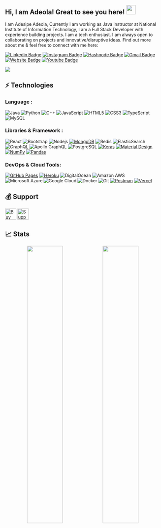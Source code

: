 ## Hi, I am Adeola! Great to see you here! <img src="https://raw.githubusercontent.com/aemmadi/aemmadi/master/wave.gif" width="30px">

I am Adesipe Adeola, Currently I am working as Java instructor at National Institute of Information Technology,  I am a Full Stack Developer with experience building projects. I am a tech enthusiast. I am always open to collaborating on projects and innovative/disruptive ideas. Find out more about me & feel free to connect with me here:

[![Linkedin Badge](https://img.shields.io/badge/-adesipeadeola-blue?style=flat-square&logo=Linkedin&logoColor=white&link=https://www.linkedin.com/in/kaiwalyakoparkar/)](https://www.[linkedin.com/in/adesipe-lateef-adeola-3a5541197/](https://www.linkedin.com/in/adesipe-lateef-adeola-3a5541197/))
[![Instagram Badge](https://img.shields.io/badge/-princeadeola-purple?style=flat-square&logo=instagram&logoColor=white&link=https://instagram.com/princeadeola/)](https://instagram.com/princeadeola)
[![Hashnode Badge](https://img.shields.io/badge/-@codingcomrades-03a57a?style=flat-square&labelColor=000000&logo=Hashnode&link=https://codingcomrades.hashnode.dev/)](https://codingcomrades.hashnode.dev/)
[![Gmail Badge](https://img.shields.io/badge/-princeadeola234@gmail.com-c14438?style=flat-square&logo=Gmail&logoColor=white&link=mailto:princeadeola234@gmail.com)](mailto:princeadeola234@gmail.com)
[![Website Badge](https://img.shields.io/badge/-Portfolio-black?style=flat-square&logo=github&logoColor=white&link=https://princeadeola.github.io/)](https://princeadeola.github.io/)
[![Youtube Badge](https://img.shields.io/badge/-TechQuile-darkred?style=flat-square&logo=youtube&logoColor=white&link=https://www.https://www.youtube.com/channel/UCCO7tIQn04YGr-i3PECcwWQ)](https://www.https://www.youtube.com/channel/UCCO7tIQn04YGr-i3PECcwWQ)

<img src="https://activity-graph.herokuapp.com/graph?username=kaiwalyakoparkar&bg_color=0f2d3d&color=1cadfb&line=1cadfb&point=1cadfb&area=true&hide_border=true">

## ⚡ Technologies

### Language :
![Java](https://img.shields.io/badge/-java-E34A86?style=flat-square&logo=java)
![Python](https://img.shields.io/badge/-Python-black?style=flat-square&logo=Python)
![C++](https://img.shields.io/badge/-C++-00599C?style=flat-square&logo=c)
![JavaScript](https://img.shields.io/badge/-JavaScript-black?style=flat-square&logo=javascript)
![HTML5](https://img.shields.io/badge/-HTML5-E34F26?style=flat-square&logo=html5&logoColor=white)
![CSS3](https://img.shields.io/badge/-CSS3-1572B6?style=flat-square&logo=css3)
![TypeScript](https://img.shields.io/badge/-TypeScript-007ACC?style=flat-square&logo=typescript)
![MySQL](https://img.shields.io/badge/-MySQL-black?style=flat-square&logo=mysql)

### Libraries & Framework :

![React](https://img.shields.io/badge/-React-black?style=flat-square&logo=react)
![Bootstrap](https://img.shields.io/badge/-Bootstrap-563D7C?style=flat-square&logo=bootstrap)
![Nodejs](https://img.shields.io/badge/-Nodejs-black?style=flat-square&logo=Node.js)
<a href="#"><img alt="MongoDB" src ="https://img.shields.io/badge/MongoDB-%234ea94b.svg?logo=mongodb&logoColor=white"></a>
![Redis](https://img.shields.io/badge/-Redis-black?style=flat-square&logo=Redis)
![ElasticSearch](https://img.shields.io/badge/-ElasticSearch-005571?style=flat-square&logo=elasticsearch)
![GraphQL](https://img.shields.io/badge/-GraphQL-E10098?style=flat-square&logo=graphql)
![Apollo GraphQL](https://img.shields.io/badge/-Apollo%20GraphQL-311C87?style=flat-square&logo=apollo-graphql)
![PostgreSQL](https://img.shields.io/badge/-PostgreSQL-336791?style=flat-square&logo=postgresql)
<a href="#"><img alt="Keras" src="https://img.shields.io/badge/Keras%20-%23D00000.svg?logo=Keras&logoColor=white"></a>
<a href="#"><img alt="Material Design" src="https://img.shields.io/badge/Material%20Design%20-%230081CB.svg?logo=material-design&logoColor=white"></a>
<a href="#"><img alt="NumPy" src="https://img.shields.io/badge/Numpy%20-%23013243.svg?logo=numpy&logoColor=white"></a>
<a href="#"><img alt="Pandas" src="https://img.shields.io/badge/Pandas%20-%23150458.svg?logo=pandas&logoColor=white"></a>

### DevOps & Cloud Tools:

<a href="#"><img alt="GitHub Pages" src="https://img.shields.io/badge/GitHub%20Pages-%23327FC7.svg?logo=github&logoColor=white"></a>
<a href="#"><img alt="Heroku" src="https://img.shields.io/badge/Heroku%20-%23430098.svg?logo=heroku&logoColor=white"></a>
![DigitalOcean](https://img.shields.io/badge/-Digital%20Ocean-darkblue?style=flat-square&logo=digitalocean)
![Amazon AWS](https://img.shields.io/badge/Amazon%20AWS-232F3E?style=flat-square&logo=amazon-aws)
![Microsoft Azure](https://img.shields.io/badge/Microsoft%20Azure-232F7E?style=flat-square&logo=microsoft-azure)
![Google Cloud](https://img.shields.io/badge/Google%20Cloud-black?style=flat-square&logo=google-cloud)
![Docker](https://img.shields.io/badge/-Docker-black?style=flat-square&logo=docker)
![Git](https://img.shields.io/badge/-Git-black?style=flat-square&logo=git)
<a href="#"><img alt="Postman" src="https://img.shields.io/badge/Postman-FF6C37?logo=postman&logoColor=white"></a>
<a href="#"><img alt="Vercel" src="https://img.shields.io/badge/Vercel%20-%23000000.svg?logo=vercel&logoColor=white"></a>

## 💰 Support
<p>
<a href='https://ko-fi.com/O4O659E32' target='_blank'><img height='36' style='border:0px;height:36px;' src='https://cdn.ko-fi.com/cdn/kofi4.png?v=2' border='0' alt='Buy Me a Coffee at ko-fi.com' /></a>
<a href='https://www.buymeacoffee.com/kaiwalya' target='_blank'><img height='36' style='border:0px;height:36px;' src='https://cdn.buymeacoffee.com/buttons/v2/default-yellow.png' border='0' alt='Support Kaiwalya on buymecoffee' /></a>
</p>

## 📈 Stats
<p align="center">
	
  <img width="48%" src="https://github-readme-stats.vercel.app/api?username=kaiwalyakoparkar&show_icons=true&theme=tokyonight" />
  <img width="48%" src="https://github-readme-streak-stats.herokuapp.com/?user=kaiwalyakoparkar&theme=tokyonight" />
</p>

